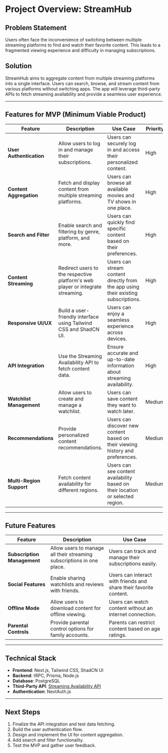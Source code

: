 # Project Overview: StreamHub

## Problem Statement
Users often face the inconvenience of switching between multiple streaming platforms to find and watch their favorite content. This leads to a fragmented viewing experience and difficulty in managing subscriptions.

## Solution
StreamHub aims to aggregate content from multiple streaming platforms into a single interface. Users can search, browse, and stream content from various platforms without switching apps. The app will leverage third-party APIs to fetch streaming availability and provide a seamless user experience.

---

## Features for MVP (Minimum Viable Product)

| **Feature**               | **Description**                                                                 | **Use Case**                                                                                     | **Priority** |
|---------------------------|---------------------------------------------------------------------------------|-------------------------------------------------------------------------------------------------|--------------|
| **User Authentication**   | Allow users to log in and manage their subscriptions.                           | Users can securely log in and access their personalized content.                               | High         |
| **Content Aggregation**   | Fetch and display content from multiple streaming platforms.                    | Users can browse all available movies and TV shows in one place.                               | High         |
| **Search and Filter**     | Enable search and filtering by genre, platform, and more.                      | Users can quickly find specific content based on their preferences.                            | High         |
| **Content Streaming**     | Redirect users to the respective platform's web player or integrate streaming. | Users can stream content directly from the app using their existing subscriptions.             | High         |
| **Responsive UI/UX**      | Build a user-friendly interface using Tailwind CSS and ShadCN UI.              | Users can enjoy a seamless experience across devices.                                          | High         |
| **API Integration**       | Use the Streaming Availability API to fetch content data.                      | Ensure accurate and up-to-date information about streaming availability.                       | High         |
| **Watchlist Management**  | Allow users to create and manage a watchlist.                                  | Users can save content they want to watch later.                                               | Medium       |
| **Recommendations**       | Provide personalized content recommendations.                                  | Users can discover new content based on their viewing history and preferences.                 | Medium       |
| **Multi-Region Support**  | Fetch content availability for different regions.                              | Users can see content availability based on their location or selected region.                 | Medium       |

---

## Future Features

| **Feature**               | **Description**                                                                 | **Use Case**                                                                                     |
|---------------------------|---------------------------------------------------------------------------------|-------------------------------------------------------------------------------------------------|
| **Subscription Management** | Allow users to manage all their streaming subscriptions in one place.           | Users can track and manage their subscriptions easily.                                          |
| **Social Features**        | Enable sharing watchlists and reviews with friends.                            | Users can interact with friends and share their favorite content.                              |
| **Offline Mode**           | Allow users to download content for offline viewing.                           | Users can watch content without an internet connection.                                        |
| **Parental Controls**      | Provide parental control options for family accounts.                          | Parents can restrict content based on age ratings.                                             |

---

## Technical Stack
- **Frontend**: Next.js, Tailwind CSS, ShadCN UI
- **Backend**: tRPC, Prisma, Node.js
- **Database**: PostgreSQL
- **Third-Party API**: [Streaming Availability API](https://movieofthenight.github.io/ts-streaming-availability/)
- **Authentication**: NextAuth.js

---

## Next Steps
1. Finalize the API integration and test data fetching.
2. Build the user authentication flow.
3. Design and implement the UI for content aggregation.
4. Add search and filter functionality.
5. Test the MVP and gather user feedback.
